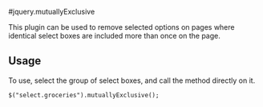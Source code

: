 #jquery.mutuallyExclusive

This plugin can be used to remove selected options on pages where identical select boxes are included more than once on the page.

## Usage

To use, select the group of select boxes, and call the method directly on it. 

`$("select.groceries").mutuallyExclusive();`



